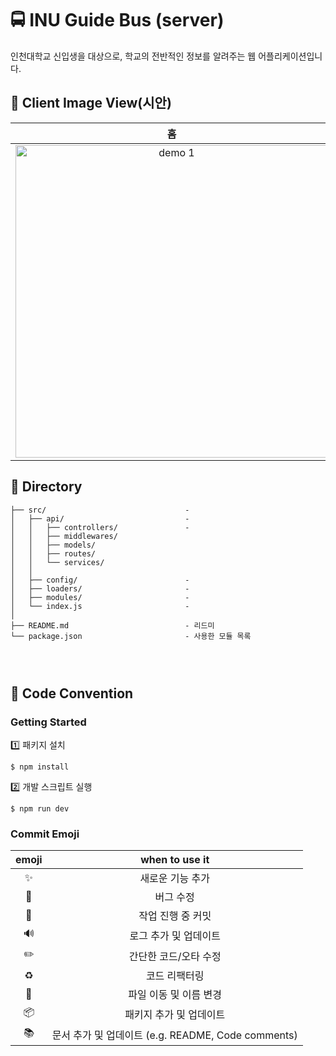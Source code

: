 # 🚍 INU Guide Bus (server)

인천대학교 신입생을 대상으로, 학교의 전반적인 정보를 알려주는 웹 어플리케이션입니다.

## 🚌 Client Image View(시안)

|                                                                     홈                                                                     |                                                                정보 게시판                                                                 |
| :----------------------------------------------------------------------------------------------------------------------------------------: | :----------------------------------------------------------------------------------------------------------------------------------------: |
| <img width="500" alt="demo 1" src="https://user-images.githubusercontent.com/48751435/120096350-e4d5b300-c165-11eb-88eb-12f574341d27.png"> | <img width="450" alt="demo 2" src="https://user-images.githubusercontent.com/48751435/120096461-a260a600-c166-11eb-8be8-a045b9dd8727.jpg"> |

## 🚌 Directory

```
├── src/                               -
│   ├── api/                           -
│   │   ├── controllers/               -
│   │   ├── middlewares/
│   │   ├── models/
│   │   ├── routes/
│   │   └── services/
│   │
│   ├── config/                        -
│   ├── loaders/                       -
│   ├── modules/                       -
│   └── index.js                       -
│
├── README.md                          - 리드미
└── package.json                       - 사용한 모듈 목록
```

### <br/>

###

## 🚌 Code Convention

### Getting Started

1️⃣ 패키지 설치

```
$ npm install
```

2️⃣ 개발 스크립트 실행

```
$ npm run dev
```

### Commit Emoji

|     emoji      |                   when to use it                   |
| :------------: | :------------------------------------------------: |
|   :sparkles:   |                  새로운 기능 추가                  |
|     :bug:      |                     버그 수정                      |
| :construction: |                 작업 진행 중 커밋                  |
|  :loud_sound:  |               로그 추가 및 업데이트                |
|   :pencil2:    |               간단한 코드/오타 수정                |
|   :recycle:    |                   코드 리팩터링                    |
|    :truck:     |               파일 이동 및 이름 변경               |
|   :package:    |              패키지 추가 및 업데이트               |
|    :books:     | 문서 추가 및 업데이트 (e.g. README, Code comments) |
